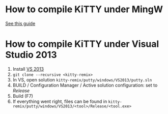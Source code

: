 How to compile KiTTY under MingW
================================
[See this guide](https://nesity.improwizuj.pl/2013/09/17/how-to-compile-putty-or-kitty-under-mingw/)

How to compile KiTTY under Visual Studio 2013
=============================================

1. Install [VS 2013](http://download.microsoft.com/download/7/1/B/71BA74D8-B9A0-4E6C-9159-A8335D54437E/vs_community.exe)
2. ```git clone --recursive <kitty-remix>```
3. In VS, open solution ```kitty-remix/putty/windows/VS2013/putty.sln```
4. BUILD / Configuration Manager / Active solution configuration: set to *Release*
5. Build (F7)
6. If everything went right, files can be found in ```kitty-remix/putty/windows/VS2013/<tool>/Release/<tool.exe>```